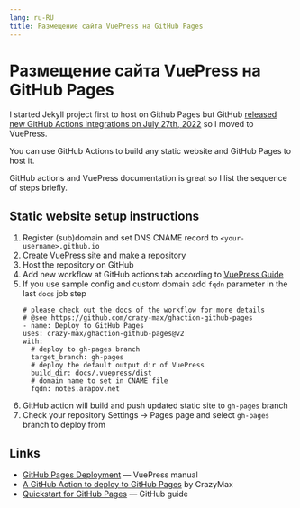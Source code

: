 ```yaml
---
lang: ru-RU 
title: Размещение сайта VuePress на GitHub Pages
---
```

# Размещение сайта VuePress на GitHub Pages

I started Jekyll project first to host on Github Pages but GitHub [released new GitHub Actions integrations on July 27th, 2022](https://github.blog/changelog/2022-07-27-github-pages-custom-github-actions-workflows-beta/) so I moved to VuePress.

You can use GitHub Actions to build any static website and GitHub Pages to host it. 

GitHub actions and VuePress documentation is great so I list the sequence of steps briefly.

## Static website setup instructions
1. Register (sub)domain and set DNS CNAME record to `<your-username>.github.io`
1. Create VuePress site and make a repository
1. Host the repository on GitHub
1. Add new workflow at GitHub actions tab according to [VuePress Guide](https://v2.vuepress.vuejs.org/guide/deployment.html#github-pages)
1. If you use sample config and custom domain add `fqdn` parameter in the last `docs` job step
    ```yml{10-11}
    # please check out the docs of the workflow for more details
    # @see https://github.com/crazy-max/ghaction-github-pages
    - name: Deploy to GitHub Pages
    uses: crazy-max/ghaction-github-pages@v2
    with:
      # deploy to gh-pages branch
      target_branch: gh-pages
      # deploy the default output dir of VuePress
      build_dir: docs/.vuepress/dist
      # domain name to set in CNAME file
      fqdn: notes.arapov.net
    ```
1. GitHub action will build and push updated static site to `gh-pages` branch
1. Check your repository Settings -> Pages page and select `gh-pages` branch to deploy from

## Links
- [GitHub Pages Deployment](https://v2.vuepress.vuejs.org/guide/deployment.html#github-pages) — VuePress manual
- [A GitHub Action to deploy to GitHub Pages](https://github.com/crazy-max/ghaction-github-pages) by CrazyMax
- [Quickstart for GitHub Pages](https://docs.github.com/en/pages/quickstart) — GitHub guide
